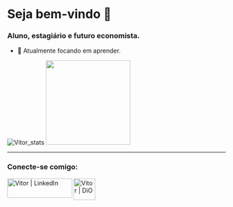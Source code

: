 # Seja bem-vindo 👋


### Aluno, estagiário e futuro economista.

- 🌱 Atualmente focando em aprender.

![Vitor_stats](https://github-readme-stats.vercel.app/api?username=vitoleite&layout=compact&theme=codeSTACKr)
<img height="195em" src="https://github-readme-stats.vercel.app/api/top-langs/?username=vitoleite&layout=compact&theme=codeSTACKr"/>

---

### Conecte-se comigo:

[<img align="left" alt="Vitor | LinkedIn" width="150px" height="45px" src="https://upload.wikimedia.org/wikipedia/commons/thumb/0/01/LinkedIn_Logo.svg/1200px-LinkedIn_Logo.svg.png" />][linkedin]
[<img align="left" alt="Vitor | DiO" width="50px" height="50px" src="https://christyschott.github.io/portfolio.github.io/assets/img/about/7.png" title="Digital Innovation One"/>][DiO]

[linkedin]: https://www.linkedin.com/in/vitorsilvaleite/
[DiO]: https://web.digitalinnovation.one/users/vitorsilvaleite3?tab=achievements
